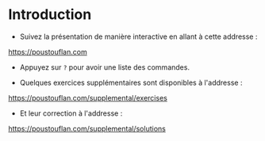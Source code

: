 <!SLIDE >
# Introduction

- Suivez la présentation de manière interactive en allant à cette addresse :

https://poustouflan.com

- Appuyez sur `?` pour avoir une liste des commandes.

- Quelques exercices supplémentaires sont disponibles à l'addresse :

https://poustouflan.com/supplemental/exercises

 - Et leur correction à l'addresse :

https://poustouflan.com/supplemental/solutions

